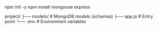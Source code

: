 npm init -y
npm install mongoose express


project/
  ├── models/         # MongoDB models (schemas)
  ├── app.js          # Entry point
  └── .env            # Environment variables
